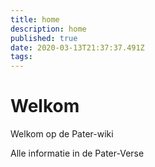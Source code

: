 ```yaml
---
title: home
description: home
published: true
date: 2020-03-13T21:37:37.491Z
tags: 
---
```


# Welkom
Welkom op de Pater-wiki

Alle informatie in de Pater-Verse